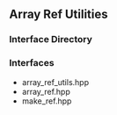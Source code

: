 ## Array Ref Utilities
### Interface Directory

### Interfaces
* array\_ref\_utils.hpp
* array\_ref.hpp
* make\_ref.hpp
